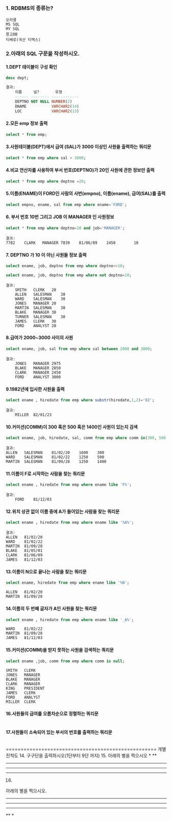 ### 1. RDBMS의 종류는?
	오라클
	MS SQL
	MY SQL
	몽고DB
	티베로(국산 티맥스)

### 2.아래의 SQL 구문을 작성하시오.

#### 1.DEPT 테이블이 구성 확인
```sql
desc dept;
```
```sql
결과: 
	이름     널?       유형           
	------ -------- ------------ 
	DEPTNO NOT NULL NUMBER(2)    
	DNAME           VARCHAR2(14) 
	LOC             VARCHAR2(13) 
```
#### 2.모든 emp 정보 출력
```sql
select * from emp;
```
#### 3.사원테이블(DEPT)에서 급여 (SAL)가 3000 이상인 사원을 출력하는 쿼리문
```sql
select * from emp where sal > 3000;
```

#### 4.비교 연산자를 사용하여 부서 번호(DEPTNO)가 20인 사원에 관한 정보만 출력
```sql
select * from emp where deptno =20;
```

#### 5.이름(ENAME)이 FORD인 사람의 사번(empno), 이름(ename), 급여(SAL)를 출력
```sql
select empno, ename, sal from emp where ename='FORD';
```

#### 6. 부서 번호 10번 그리고  JOB 이 MANAGER 인 사원정보
```sql
select * from emp where deptno=10 and job='MANAGER';
```
```
결과:
7782	CLARK	MANAGER	7839	81/06/09	2450		10
```

#### 7. DEPTNO 가 10 이 아닌 사원들 정보 출력
```sql
select ename, job, deptno from emp where deptno<>10;

select ename, job, deptno from emp where not deptno=10;
```
```
결과:
	SMITH	CLERK	20
	ALLEN	SALESMAN	30
	WARD	SALESMAN	30
	JONES	MANAGER	20
	MARTIN	SALESMAN	30
	BLAKE	MANAGER	30
	TURNER	SALESMAN	30
	JAMES	CLERK	30
	FORD	ANALYST	20
```
#### 8.급여가 2000~3000 사이의 사원
```sql
select ename, job, sal from emp where sal between 2000 and 3000;
```
```
결과:
	JONES	MANAGER	2975
	BLAKE	MANAGER	2850
	CLARK	MANAGER	2450
	FORD	ANALYST	3000
```
#### 9.1982년에 입사한 사원을 출력
```sql
select ename , hiredate from emp where substr(hiredate,1,2)='82';
```
```
결과:
	MILLER	82/01/23
```
#### 10.커미션(COMM)이 300 혹은 500 혹은 1400인 사원이 있는지 검색
```sql
select ename, job, hiredate, sal, comm from emp where comm in(300, 500, 1400);
```
```
결과:
ALLEN	SALESMAN	81/02/20	1600	300
WARD	SALESMAN	81/02/22	1250	500
MARTIN	SALESMAN	81/09/28	1250	1400
```
#### 11.이름이 F로 시작하는 사람을 찾는 쿼리문
```sql
select ename , hiredate from emp where ename like 'F%';
```
```
결과:
	FORD	81/12/03
```
#### 12.위치 상관 없이 이름 중에 A가 들어있는 사람을 찾는 쿼리문
```sql
select ename , hiredate from emp where ename like '%A%';
```
```
결과:
ALLEN	81/02/20
WARD	81/02/22
MARTIN	81/09/28
BLAKE	81/05/01
CLARK	81/06/09
JAMES	81/12/03
```
#### 13.이름이 N으로 끝나는 사람을 찾는 쿼리문
```sql
select ename, hiredate from emp where ename like '%N';
```
```
ALLEN	81/02/20
MARTIN	81/09/28
```
#### 14.이름의 두 번째 글자가 A인 사원을 찾는 쿼리문
```sql
select ename , hiredate from emp where ename like '_A%';
```
```
WARD	81/02/22
MARTIN	81/09/28
JAMES	81/12/03
```
#### 15.커미션(COMM)을 받지 못하는 사원을 검색하는 쿼리문
```sql
select ename ,job, comm from emp where comm is null;
```
```
SMITH	CLERK	
JONES	MANAGER	
BLAKE	MANAGER	
CLARK	MANAGER	
KING	PRESIDENT	
JAMES	CLERK	
FORD	ANALYST	
MILLER	CLERK	
```
#### 16.사원들의 급여를 오름차순으로 정렬하는 쿼리문
```sql
```
#### 17.사원들이 소속되어 있는 부서의 번호를 출력하는 쿼리문
```sql
```

===================================================
개별 진척도
14.
 구구단을 출력하시오(1단부터 9단 까지)
15.
아래의 별을 찍으시오
    *
   **
  ***
 ****
*****
16.
아래의 별을 찍으시오.
*****
 ****
  ***
   **
    *